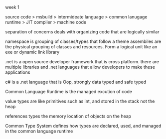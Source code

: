 week 1

source code > msbuild > intermideate language > common lanugage runtime > JIT compiler > machine code

separation of concerns deals with organizing code that are logically similar

namespace is grouping of classes/types that follow a theme
assembiles are the physical grouping of classes and resources. Form a logical unit like an exe or dynamic link library

.net is a open source developer framework that is cross platform. there are multiple libraries and .net languages that allow developers to make these applications

c# is a .net language that is Oop, strongly data typed and safe typed

Common Language Runtime is the managed excution of code

value types are like primitives such as int, and stored in the stack not the heap

references types the memory location of objects on the heap

Common Type System defines how types are declared, used, and managed in the common language runtime
